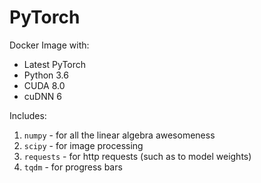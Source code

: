 # PyTorch

Docker Image with:

- Latest PyTorch
- Python 3.6
- CUDA 8.0 
- cuDNN 6

Includes:
1. `numpy` - for all the linear algebra awesomeness
2. `scipy` - for image processing
3. `requests` - for http requests (such as to model weights)
4. `tqdm` - for progress bars